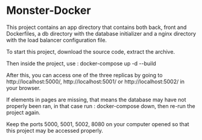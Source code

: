 # Monster-Docker

This project contains an app directory that contains both back, front and Dockerfiles, a db directory with the database initializer and a nginx directory with the load balancer configuration file.

To start this project, download the source code, extract the archive.

Then inside the project, use : docker-compose up -d --build

After this, you can access one of the three replicas by going to http://localhost:5000/, http://localhost:5001/ or http://localhost:5002/ in your browser.

If elements in pages are missing, that means the database may have not properly been ran, in that case run : docker-compose down, then re-run the project again.

Keep the ports 5000, 5001, 5002, 8080 on your computer opened so that this project may be accessed properly.
